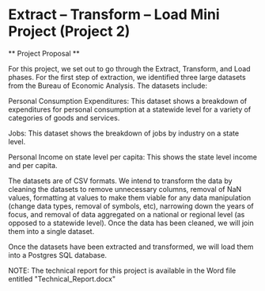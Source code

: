 # Extract – Transform – Load Mini Project (Project 2)

** Project Proposal ** 

For this project, we set out to go through the Extract, Transform, and Load phases. For the first step of extraction, we identified three large datasets from the Bureau of Economic Analysis. The datasets include:

Personal Consumption Expenditures: This dataset shows a breakdown of expenditures for personal consumption at a statewide level for a variety of categories of goods and services.

Jobs: This dataset shows the breakdown of jobs by industry on a state level.
	
Personal Income on state level per capita: This shows the state level income and per capita.

The datasets are of CSV formats. We intend to transform the data by cleaning the datasets to remove unnecessary columns, removal of NaN values, formatting at values to make them viable for any data manipulation (change data types, removal of symbols, etc), narrowing down the years of focus, and removal of data aggregated on a national or regional level (as opposed to a statewide level). Once the data has been cleaned, we will join them into a single dataset.

Once the datasets have been extracted and transformed, we will load them into a Postgres SQL database.

NOTE: The technical report for this project is available in the Word file entitled "Technical_Report.docx"
